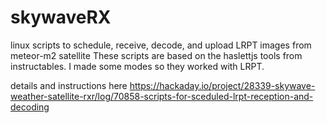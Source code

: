 # skywaveRX
linux scripts to schedule, receive, decode, and upload LRPT images from meteor-m2 satellite
These scripts are based on the haslettjs tools from instructables.  I made some modes so they worked with LRPT.  

details and instructions here
https://hackaday.io/project/28339-skywave-weather-satellite-rxr/log/70858-scripts-for-sceduled-lrpt-reception-and-decoding
